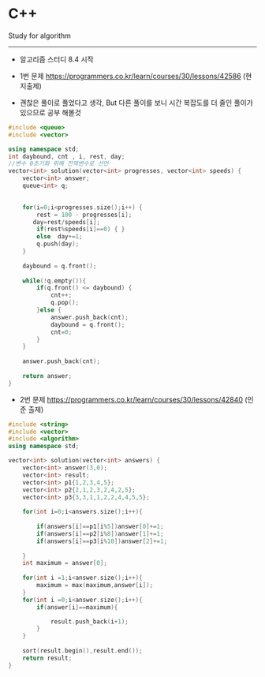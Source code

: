 # C++
Study for algorithm

***

* 알고리즘 스터디 8.4 시작

* 1번 문제 https://programmers.co.kr/learn/courses/30/lessons/42586 (현지출제)
* 괜찮은 풀이로 풀었다고 생각, But 다른 풀이를 보니 시간 복잡도를 더 줄인 풀이가 있으므로 공부 해볼것

```c++
#include <queue>
#include <vector>

using namespace std;
int daybound, cnt , i, rest, day;
//변수 0초기화 위해 전역변수로 선언
vector<int> solution(vector<int> progresses, vector<int> speeds) {
    vector<int> answer;
    queue<int> q;

    
    for(i=0;i<progresses.size();i++) {
        rest = 100 - progresses[i];
       day=rest/speeds[i];
        if(rest%speeds[i]==0) { }
        else  day+=1;
        q.push(day);
    }
    
    daybound = q.front();
    
    while(!q.empty()){
        if(q.front() <= daybound) {
            cnt++;
            q.pop();
        }else {
            answer.push_back(cnt);
            daybound = q.front();
            cnt=0;
        }
    }
    
    answer.push_back(cnt);
    
    return answer;
}
```

* 2번 문제  https://programmers.co.kr/learn/courses/30/lessons/42840 (인준 출제)

```c++
#include <string>
#include <vector>
#include <algorithm>
using namespace std;

vector<int> solution(vector<int> answers) {
    vector<int> answer(3,0);
    vector<int> result;
    vector<int> p1{1,2,3,4,5};
    vector<int> p2{2,1,2,3,2,4,2,5};
    vector<int> p3{3,3,1,1,2,2,4,4,5,5};
    
    for(int i=0;i<answers.size();i++){
        
        if(answers[i]==p1[i%5])answer[0]+=1;
        if(answers[i]==p2[i%8])answer[1]+=1;
        if(answers[i]==p3[i%10])answer[2]+=1;
                                
    }
    int maximum = answer[0];
 
    for(int i =1;i<answer.size();i++){
        maximum = max(maximum,answer[i]);
    }
    for(int i =0;i<answer.size();i++){
        if(answer[i]==maximum){

            result.push_back(i+1);
        }
    }
    
    sort(result.begin(),result.end());
    return result;
}
```

